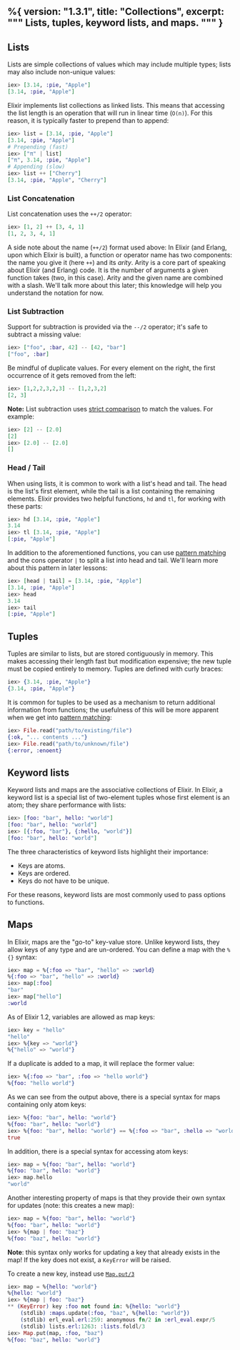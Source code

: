 %{
  version: "1.3.1",
  title: "Collections",
  excerpt: """
  Lists, tuples, keyword lists, and maps.
  """
}
---

## Lists

Lists are simple collections of values which may include multiple types; lists may also include non-unique values:

```elixir
iex> [3.14, :pie, "Apple"]
[3.14, :pie, "Apple"]
```

Elixir implements list collections as linked lists.
This means that accessing the list length is an operation that will run in linear time (`O(n)`).
For this reason, it is typically faster to prepend than to append:

```elixir
iex> list = [3.14, :pie, "Apple"]
[3.14, :pie, "Apple"]
# Prepending (fast)
iex> ["π" | list]
["π", 3.14, :pie, "Apple"]
# Appending (slow)
iex> list ++ ["Cherry"]
[3.14, :pie, "Apple", "Cherry"]
```

### List Concatenation

List concatenation uses the `++/2` operator:

```elixir
iex> [1, 2] ++ [3, 4, 1]
[1, 2, 3, 4, 1]
```

A side note about the name (`++/2`) format used above:
In Elixir (and Erlang, upon which Elixir is built), a function or operator name has two components: the name you give it (here `++`) and its _arity_.
Arity is a core part of speaking about Elixir (and Erlang) code.
It is the number of arguments a given function takes (two, in this case).
Arity and the given name are combined with a slash. We'll talk more about this later; this knowledge will help you understand the notation for now.

### List Subtraction

Support for subtraction is provided via the `--/2` operator; it's safe to subtract a missing value:

```elixir
iex> ["foo", :bar, 42] -- [42, "bar"]
["foo", :bar]
```

Be mindful of duplicate values.
For every element on the right, the first occurrence of it gets removed from the left:

```elixir
iex> [1,2,2,3,2,3] -- [1,2,3,2]
[2, 3]
```

**Note:** List subtraction uses [strict comparison](../basics/#comparison) to match the values. For example:

```elixir
iex> [2] -- [2.0]
[2]
iex> [2.0] -- [2.0]
[]
```

### Head / Tail

When using lists, it is common to work with a list's head and tail.
The head is the list's first element, while the tail is a list containing the remaining elements.
Elixir provides two helpful functions, `hd` and `tl`, for working with these parts:

```elixir
iex> hd [3.14, :pie, "Apple"]
3.14
iex> tl [3.14, :pie, "Apple"]
[:pie, "Apple"]
```

In addition to the aforementioned functions, you can use [pattern matching](../pattern-matching/) and the cons operator `|` to split a list into head and tail. We'll learn more about this pattern in later lessons:

```elixir
iex> [head | tail] = [3.14, :pie, "Apple"]
[3.14, :pie, "Apple"]
iex> head
3.14
iex> tail
[:pie, "Apple"]
```

## Tuples

Tuples are similar to lists, but are stored contiguously in memory.
This makes accessing their length fast but modification expensive; the new tuple must be copied entirely to memory.
Tuples are defined with curly braces:

```elixir
iex> {3.14, :pie, "Apple"}
{3.14, :pie, "Apple"}
```

It is common for tuples to be used as a mechanism to return additional information from functions; the usefulness of this will be more apparent when we get into [pattern matching](../pattern-matching/):

```elixir
iex> File.read("path/to/existing/file")
{:ok, "... contents ..."}
iex> File.read("path/to/unknown/file")
{:error, :enoent}
```

## Keyword lists

Keyword lists and maps are the associative collections of Elixir.
In Elixir, a keyword list is a special list of two-element tuples whose first element is an atom; they share performance with lists:

```elixir
iex> [foo: "bar", hello: "world"]
[foo: "bar", hello: "world"]
iex> [{:foo, "bar"}, {:hello, "world"}]
[foo: "bar", hello: "world"]
```

The three characteristics of keyword lists highlight their importance:

+ Keys are atoms.
+ Keys are ordered.
+ Keys do not have to be unique.

For these reasons, keyword lists are most commonly used to pass options to functions.

## Maps

In Elixir, maps are the "go-to" key-value store.
Unlike keyword lists, they allow keys of any type and are un-ordered.
You can define a map with the `%{}` syntax:

```elixir
iex> map = %{:foo => "bar", "hello" => :world}
%{:foo => "bar", "hello" => :world}
iex> map[:foo]
"bar"
iex> map["hello"]
:world
```

As of Elixir 1.2, variables are allowed as map keys:

```elixir
iex> key = "hello"
"hello"
iex> %{key => "world"}
%{"hello" => "world"}
```

If a duplicate is added to a map, it will replace the former value:

```elixir
iex> %{:foo => "bar", :foo => "hello world"}
%{foo: "hello world"}
```

As we can see from the output above, there is a special syntax for maps containing only atom keys:

```elixir
iex> %{foo: "bar", hello: "world"}
%{foo: "bar", hello: "world"}
iex> %{foo: "bar", hello: "world"} == %{:foo => "bar", :hello => "world"}
true
```

In addition, there is a special syntax for accessing atom keys:

```elixir
iex> map = %{foo: "bar", hello: "world"}
%{foo: "bar", hello: "world"}
iex> map.hello
"world"
```

Another interesting property of maps is that they provide their own syntax for updates (note: this creates a new map):

```elixir
iex> map = %{foo: "bar", hello: "world"}
%{foo: "bar", hello: "world"}
iex> %{map | foo: "baz"}
%{foo: "baz", hello: "world"}
```

**Note**: this syntax only works for updating a key that already exists in the map! If the key does not exist, a `KeyError` will be raised.

To create a new key, instead use [`Map.put/3`](https://hexdocs.pm/elixir/Map.html#put/3)

```elixir
iex> map = %{hello: "world"}
%{hello: "world"}
iex> %{map | foo: "baz"}
** (KeyError) key :foo not found in: %{hello: "world"}
    (stdlib) :maps.update(:foo, "baz", %{hello: "world"})
    (stdlib) erl_eval.erl:259: anonymous fn/2 in :erl_eval.expr/5
    (stdlib) lists.erl:1263: :lists.foldl/3
iex> Map.put(map, :foo, "baz")
%{foo: "baz", hello: "world"}
```
